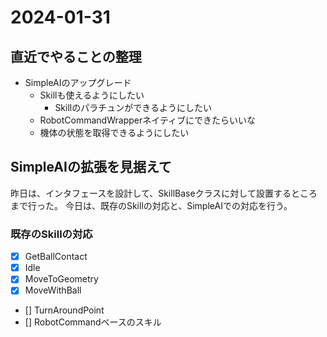 # 2024-01-31

## 直近でやることの整理
- SimpleAIのアップグレード
  - Skillも使えるようにしたい
    - Skillのパラチュンができるようにしたい
  - RobotCommandWrapperネイティブにできたらいいな
  - 機体の状態を取得できるようにしたい

## SimpleAIの拡張を見据えて

昨日は、インタフェースを設計して、SkillBaseクラスに対して設置するところまで行った。
今日は、既存のSkillの対応と、SimpleAIでの対応を行う。

### 既存のSkillの対応

- [x] GetBallContact
- [x] Idle
- [x] MoveToGeometry
- [x] MoveWithBall
- [] TurnAroundPoint
- [] RobotCommandベースのスキル
